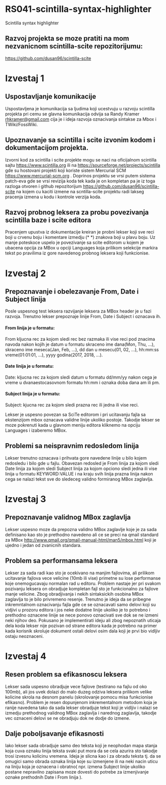 # RS041-scintilla-syntax-highlighter
Scintilla syntax highlighter

## Razvoj projekta se moze pratiti na mom nezvanicnom scintilla-scite repozitorijumu:

https://github.com/dusan96/scintilla-scite

# Izvestaj 1

## Uspostavljanje komunikacije

Uspostavljena je komunikacija sa ljudima koji ucestvuju u razvoju scintilla projekta pri cemu se glavna komunikacija odvija sa Randy Kramer rhkramer@gmail.com cija je i ideja razvoja oznacivanja sintakse za Mbox i TWiki/FossWiki.

## Upoznavanje sa scintilla i scite izvonim kodom i dokumentacijom projekta.

Izvorni kod za scintilla i scite projekte mogu se naci na oficijalnom scintilla sajtu https://www.scintilla.org ili na https://sourceforge.net/projects/scintilla gde su hostovani projekti koji koriste sistem Mercurial SCM https://www.mercurial-scm.org . Doprinos projektu se vrsi putem sistema patch-eva gde se vrsi revizija koda tek kada je on kompletan pa je iz toga razloga otvoren i github repozitorijum https://github.com/dusan96/scintilla-scite na kojem cu kaciti izmene na scntilla-scite projektu radi lakseg pracenja izmena u kodu i kontrole verzija koda.

## Razvoj probnog leksera za probu povezivanja scintilla baze i scite editora

Pracenjem upustva iz dokumentacije kreiran je probni lekser koji sve reci boji u crvenu boju i komentare izmedju (* *) znakova boji u plavu boju. Uz manje poteskoce uspelo je povezivanje sa scite editorom u kojem je ubacena opcija za MBox u opciji Languages koja prilikom selekcije markira tekst po pravilima iz gore navedenog probnog leksera koji funkcionise.


# Izvestaj 2

## Prepoznavanje i obelezavanje From, Date i Subject linija

Posle uspesnog test leksera razvijanje leksera za MBox header je u fazi razvoja. Trenutno lekser prepoznaje linije From, Date i Subject i oznacava ih.
#### From linija je u  formatu:
From kljucna rec za kojom sledi rec bez razmaka ili vise reci pod znacima navoda nakon kojih je datum u formatu skraceno ime dana(Mon, Thu, ...), skraceno ime meseca(Jan, Feb, ...),  dd dan u mesecu(01, 02, ...), hh:mm:ss vreme(01:01:01, ...), yyyy godina(2017, 2018, ...).
#### Date linija je u formatu:
Date: kljucna rec za kojom sledi datum u formatu dd/mm/yy nakon cega je vreme u dvanaestocasovnom formatu hh:mm i oznaka doba dana am ili pm.
#### Subject linija je u formatu:
Subject: kjucna rec za kojom sledi prazna rec ili jedna ili vise reci.

Lekser je uspesno povezan sa SciTe editorom i pri ucitavanju fajla sa ekstenzijom mbox oznacava validne linije ukoliko postoje. Takodje lekser se moze pokrenuti kada u glavnom meniju editora kliknemo na opciju Languages i izaberemo MBox.

## Problemi sa neispravnim redosledom linija

Lekser trenutno oznacava i prihvata gore navedene linije u bilo kojem redosledu i bilo gde u fajlu. Obavezan redosled je From linija za kojom sledi Date linija za kojom sledi Subject linija za kojom opciono sledi jedna ili vise linija u formatu KEYWORD:VALUE i na kraju svih linija prazna linija nakon cega se nalazi tekst sve do sledeceg validno formiranog MBox zaglavlja.


# Izvestaj 3

## Prepoznavanje validnog MBox zaglavlja

Lekser uspesno moze da prepozna validno MBox zaglavlje koje je za sada definisano kao sto je prethodno navedeno ali ce se preci na qmail standard za MBox http://www.qmail.org/qmail-manual-html/man5/mbox.html koji je ujedno i jedan od zvanicnih standara.

## Problem sa performansama leksera

Lekser za sada radi kao sto je ocekivano na manjim fajlovima, ali prilikom ucitavanje fajlova vece velicine (10mb ili vise) primetne su lose performanse koje onemogucavaju normalan rad u editoru.
Problem nastaje jer pri svakom pozivanju leksera on obradjuje kompletan fajl sto je funkcionalno za fajlove manje velicine. Zbog obradjivanja i nekih sintaksickih osobina MBox zaglavlja to je bilo privremeno resenje. Trenutno je ideja da se pribegne inkremntalnom oznacivanju fajla gde ce se oznacavati samo delovi koji su vidjivi u prozoru editora i jos neke dodatne linije ukoliko je to potrebno i prethodno oznacene linije se nece ponovo oznacivati sve dok se ne izmeni neki njihov deo.
Pokusano je implementirati ideju ali zbog nepoznatih uticaja dela koda lekser nije pozivan od strane editora kada je potrebno na primer kada korisnik skroluje dokument ostali delovi osim dala koji je prvi bio vidljiv ostaju neoznaceni.


# Izvestaj 4

## Resen problem sa efikasnoscu leksera

Lekser sada uspesno obradjuje vece fajlove (testirano na fajlu od oko 100mb), ali jos uvek dolazi do malo duzeg odziva leksera prilikom velike kolicine skrola na desnom panelu (skrolovanje pomocu misa funkcionise efikasno).
Problem je resen dopunjenom inkrementalnom metodom koja je ranije navedena tako da sada lekser obradjuje tekst koji je vidljiv i nalazi se izmedju prethodnog validnog MBox zaglavlja i narednog zaglavlja, takodje vec oznaceni delovi se ne obradjuju dok ne dodje do izmene.

## Dalje poboljsavanje efikasnosti

Iako lekser sada obradjuje samo deo teksta koji je neophodan mapa stanja koja cuva oznaku linija teksta svaki put mora da se cela azurira sto takodje trosi izvesnu kolicinu vremena. Ideja je slicna kao i za obradu teksta tj. da se omugici samo obrada oznaka linija koje su izmenjene ili na neki nacin uticu na liniju koja je oznacena i obratno( npr. izmena Subject linije ukoliko postane nepravilno zapisana moze dovesti do potrebe za izmenjivanje oznake prethodnih Date i From linija ).
